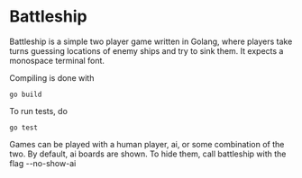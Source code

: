 # Battleship
Battleship is a simple two player game written in Golang, where players take turns guessing locations of enemy ships and try to sink them. It expects a monospace terminal font.

Compiling is done with
```
go build
```

To run tests, do
```
go test
```

Games can be played with a human player, ai, or some combination of the two. By default, ai boards are shown. To hide them, call battleship with the flag --no-show-ai
